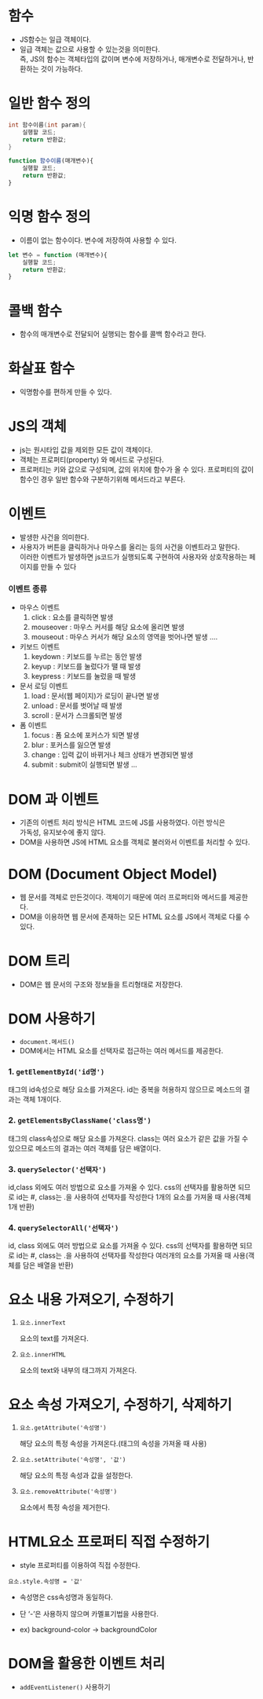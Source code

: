 # 함수

- JS함수는 일급 객체이다.
- 일급 객체는 값으로 사용할 수 있는것을 의미한다.  
  즉, JS의 함수는 객체타입의 값이며 변수에 저장하거나, 매개변수로 전달하거나,
  반환하는 것이 가능하다.

# 일반 함수 정의

```java
int 함수이름(int param){
    실행할 코드;
    return 반환값;
}
```

```js
function 함수이름(매개변수){
    실행할 코드;
    return 반환값;
}
```

# 익명 함수 정의

- 이름이 없는 함수이다. 변수에 저장하여 사용할 수 있다.

```js
let 변수 = function (매개변수){
    실행할 코드;
    return 반환값;
}
```

# 콜백 함수

- 함수의 매개변수로 전달되어 실행되는 함수를 콜백 함수라고 한다.

# 화살표 함수

- 익명함수를 편하게 만들 수 있다.

# JS의 객체

- js는 원시타입 값을 제외한 모든 값이 객체이다.
- 객체는 프로퍼티(property) 와 메서드로 구성된다.
- 프로퍼티는 키와 값으로 구성되며, 값의 위치에 함수가 올 수 있다.
  프로퍼티의 값이 함수인 경우 일반 함수와 구분하기위해 메서드라고 부른다.

# 이벤트

- 발생한 사건을 의미한다.
- 사용자가 버튼을 클릭하거나 마우스를 올리는 등의 사건을 이벤트라고 말한다.  
  이러한 이벤트가 발생하면 js코드가 실행되도록 구현하여 사용자와 상호작용하는 페이지를 만들 수 있다

### 이벤트 종류

- 마우스 이벤트
  1. click : 요소를 클릭하면 발생
  2. mouseover : 마우스 커서를 해당 요소에 올리면 발생
  3. mouseout : 마우스 커서가 해당 요소의 영역을 벗어나면 발생
     ....
- 키보드 이벤트
  1. keydown : 키보드를 누르는 동안 발생
  2. keyup : 키보드를 눌렀다가 땔 때 발생
  3. keypress : 키보드를 눌렀을 때 발생
- 문서 로딩 이벤트
  1. load : 문서(웹 페이지)가 로딩이 끝나면 발생
  2. unload : 문서를 벗어날 때 발생
  3. scroll : 문서가 스크롤되면 발생
- 폼 이벤트
  1. focus : 폼 요소에 포커스가 되면 발생
  2. blur : 포커스를 잃으면 발생
  3. change : 입력 값이 바뀌거나 체크 상태가 변경되면 발생
  4. submit : submit이 실행되면 발생
     ...

# DOM 과 이벤트

- 기존의 이벤트 처리 방식은 HTML 코드에 JS를 사용하였다. 이런 방식은  
  가독성, 유지보수에 좋지 않다.
- DOM을 사용하면 JS에 HTML 요소를 객체로 불러와서 이벤트를 처리할 수 있다.

# DOM (Document Object Model)

- 웹 문서를 객체로 만든것이다. 객체이기 때문에 여러 프로퍼티와 메서드를 제공한다.
- DOM을 이용하면 웹 문서에 존재하는 모든 HTML 요소를 JS에서 객체로 다룰 수 있다.

# DOM 트리

- DOM은 웹 문서의 구조와 정보들을 트리형태로 저장한다.

# DOM 사용하기

- `document.메서드()`
- DOM에서는 HTML 요소를 선택자로 접근하는 여러 메서드를 제공한다.

### 1. `getElementById('id명')`

태그의 id속성으로 해당 요소를 가져온다.
id는 중복을 허용하지 않으므로 메소드의 결과는 객체 1개이다.

### 2. `getElementsByClassName('class명')`

태그의 class속성으로 해당 요소를 가져온다.
class는 여러 요소가 같은 값을 가질 수 있으므로 메소드의 결과는
여러 객체를 담은 배열이다.

### 3. `querySelector('선택자')`

id,class 외에도 여러 방법으로 요소를 가져올 수 있다.
css의 선택자를 활용하면 되므로 id는 #, class는 .을 사용하여 선택자를 작성한다
1개의 요소를 가져올 때 사용(객체 1개 반환)

### 4. `querySelectorAll('선택자')`

id, class 외에도 여러 방법으로 요소를 가져올 수 있다.
css의 선택자를 활용하면 되므로 id는 #, class는 .을 사용하여 선택자를 작성한다
여러개의 요소를 가져올 때 사용(객체를 담은 배열을 반환)

# 요소 내용 가져오기, 수정하기

1. `요소.innerText`

   요소의 text를 가져온다.

2. `요소.innerHTML`

   요소의 text와 내부의 태그까지 가져온다.

# 요소 속성 가져오기, 수정하기, 삭제하기

1. `요소.getAttribute('속성명')`

   해당 요소의 특정 속성을 가져온다.(태그의 속성을 가져올 때 사용)

2. `요소.setAttribute('속성명', '값')`

   해당 요소의 특정 속성과 값을 설정한다.

3. `요소.removeAttribute('속성명')`

   요소에서 특정 속성을 제거한다.

# HTML요소 프로퍼티 직접 수정하기

- style 프로퍼티를 이용하여 직접 수정한다.

`요소.style.속성명 = '값'`

- 속성명은 css속성명과 동일하다.
- 단 ‘-’은 사용하지 않으며 카멜표기법을 사용한다.

- ex) background-color → backgroundColor

# DOM을 활용한 이벤트 처리

- `addEventListener()` 사용하기
